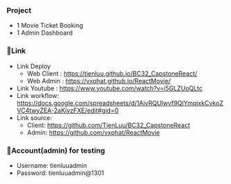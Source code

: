 ### **Project**

-  1 Movie Ticket Booking
-  1 Admin Dashboard
### 🎈**Link**
-  Link Deploy
   -  Web Client : https://tienluu.github.io/BC32_CapstoneReact/
   -  Web Admin : https://vxphat.github.io/ReactMovie/
-  Link Youtube : https://www.youtube.com/watch?v=i5GLZUoQLtc
-  Link workflow: https://docs.google.com/spreadsheets/d/1AivRQUlwvf9QlYmqixkCvkoZVC4twyZEA-2aKiyzFXE/edit#gid=0
-  Link source:
   - Client: https://github.com/TienLuu/BC32_CapstoneReact
   - Admin: https://github.com/vxphat/ReactMovie
 
### 👦**Account(admin) for testing**
-  Username: tienluuadmin
-  Password: tienluuadmin@1301
